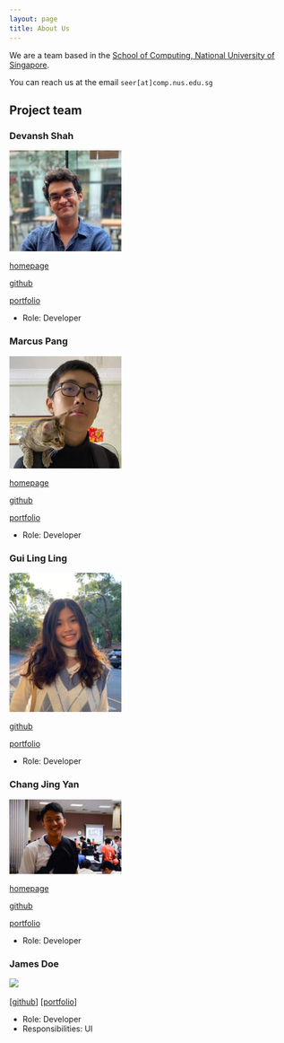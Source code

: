 ```yaml
---
layout: page
title: About Us
---
```


We are a team based in the [School of Computing, National University of Singapore](http://www.comp.nus.edu.sg).

You can reach us at the email `seer[at]comp.nus.edu.sg`

## Project team

### Devansh Shah

<img src="images/devanshshah1309.png" width="200px">

[homepage](https://www.linkedin.com/in/devansh-shah-305a59201/)

[github](https://github.com/devanshshah1309)

[portfolio](team/devanshshah1309.md)

* Role: Developer

### Marcus Pang

<img src="images/marcuspang.png" width="200px">

[homepage](https://www.linkedin.com/in/marcus-pang-yu-yang/)

[github](http://github.com/marcuspang)

[portfolio](team/marcuspang.md)

* Role: Developer

### Gui Ling Ling

<img src="images/ling-ui.png" width="200px">

[github](http://github.com/ling-ui)

[portfolio](team/ling-ui.md)

* Role: Developer

### Chang Jing Yan

<img src="images/changjy44.png" width="200px">

[homepage](https://www.linkedin.com/in/chang-jing-yan-079928146/)

[github](http://github.com/changjy44)

[portfolio](team/changjy44.md)


* Role: Developer

### James Doe

<img src="images/johndoe.png" width="200px">

[[github](http://github.com/johndoe)]
[[portfolio](team/johndoe.md)]

* Role: Developer
* Responsibilities: UI
